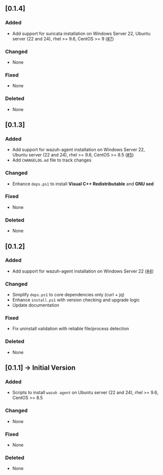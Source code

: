 ## [0.1.4]

### Added

- Add support for suricata installation on Windows Server 22, Ubuntu server (22 and 24), rhel >= 9.6, CentOS >= 9 ([#7](https://github.com/ADORSYS-GIS/wazuh-server/pull/7))

### Changed

- None

### Fixed

- None

### Deleted

- None

## [0.1.3]

### Added

- Add support for  wazuh-agent installation on Windows Server 22, Ubuntu server (22 and 24), rhel >= 9.6, CentOS >= 8.5 ([#5](https://github.com/ADORSYS-GIS/wazuh-server/pull/5))
- Add `CHANGELOG.md` file to track changes 

### Changed

- Enhance `deps.ps1` to install **Visual C++ Redistributable** and **GNU sed**

### Fixed

- None

### Deleted

- None


## [0.1.2]

### Added

- Add support for  wazuh-agent installation on Windows Server 22 ([#4](https://github.com/ADORSYS-GIS/wazuh-server/pull/4))

### Changed

- Simplify `deps.ps1` to core dependencies only (curl + jq)
- Enhance `install.ps1` with version checking and upgrade logic
- Update documentation

### Fixed

- Fix uninstall validation with reliable file/process detection

### Deleted

- None


## [0.1.1] -> Initial Version

### Added

- Scripts to install `wazuh agent` on Ubuntu server (22 and 24), rhel >= 9.6, CentOS >= 8.5

### Changed

- None

### Fixed

- None

### Deleted

- None
